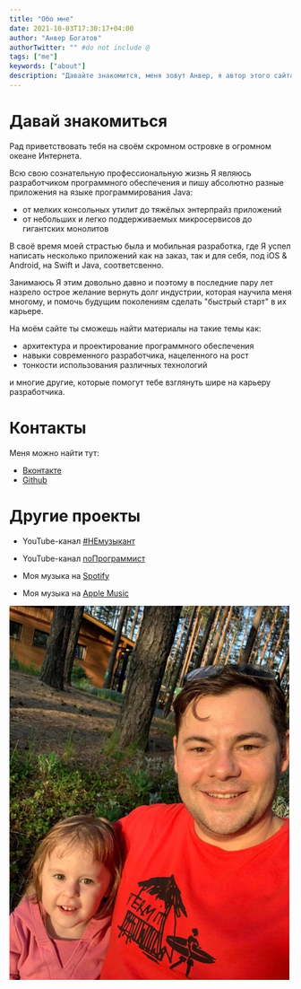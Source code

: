 ```yaml
---
title: "Обо мне"
date: 2021-10-03T17:30:17+04:00
author: "Анвер Богатов"
authorTwitter: "" #do not include @
tags: ["me"]
keywords: ["about"]
description: "Давайте знакомится, меня зовут Анвер, я автор этого сайта и материалов, хранящихся на нём."
---
```


# Давай знакомиться

Рад приветствовать тебя на своём скромном островке в огромном океане Интернета. 

Всю свою сознательную профессиональную жизнь Я являюсь разработчиком программного обеспечения и пишу абсолютно разные приложения на языке программирования Java:
* от мелких консольных утилит до тяжёлых энтерпрайз приложений 
* от небольших и легко поддерживаемых микросервисов до гигантских монолитов 

В своё время моей страстью была и мобильная разработка, где Я успел написать несколько приложений как на заказ, так и для себя, под iOS & Android, на Swift и Java, соответсвенно. 

Занимаюсь Я этим довольно давно и поэтому в последние пару лет назрело острое желание вернуть долг индустрии, которая научила меня многому, и помочь будущим поколениям сделать "быстрый старт" в их карьере.

На моём сайте ты сможешь найти материалы на такие темы как:
* архитектура и проектирование программного обеспечения
* навыки современного разработчика, нацеленного на рост
* тонкости использования различных технологий

и многие другие, которые помогут тебе взглянуть шире на карьеру разработчика.

# Контакты

Меня можно найти тут:
* [Вконтакте](https://vk.com/anverbogatov)
* [Github](https://github.com/anverbogatov)

# Другие проекты

* YouTube-канал [#НЕмузыкант](https://www.youtube.com/channel/UCYcClck5kXPmHskLrHaihBQ)
* YouTube-канал [noПрограммист](https://www.youtube.com/channel/UC2oyEaWybm66PdP0g4hKLKA)

* Моя музыка на [Spotify](https://open.spotify.com/artist/5bTYJ41CZNNhAakENxaGuu?si=eiPWRjwnR22fHv1Uf4GDtw)
* Моя музыка на [Apple Music](https://music.apple.com/ru/artist/anver-bogatov/1553726448)

![Я, вместе с моей дочерью](/images/about/photo.jpg)